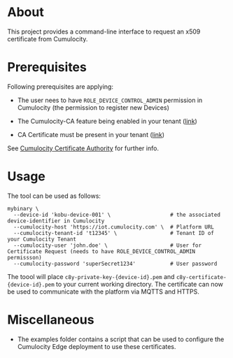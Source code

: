# About

This project provides a command-line interface to request an x509 certificate from Cumulocity. 

# Prerequisites

Following prerequisites are applying:

* The user nees to have `ROLE_DEVICE_CONTROL_ADMIN` permission in Cumulocity (the permission to register new Devices)

* The Cumulocity-CA feature being enabled in your tenant ([link](https://cumulocity.com/docs/device-certificate-authentication/certificate-authority/#prerequisites))

* CA Certificate must be present in your tenant ([link](https://cumulocity.com/docs/device-certificate-authentication/certificate-authority/#creating-a-ca-certificate-via-the-ui))

See [Cumulocity Certificate Authority](https://cumulocity.com/docs/device-certificate-authentication/certificate-authority/) for further info.

# Usage

The tool can be used as follows:

```
mybinary \
  --device-id 'kobu-device-001' \                   # the associated device-identifier in Cumulocity
  --cumulocity-host 'https://iot.cumulocity.com' \  # Platform URL
  --cumulocity-tenant-id 't12345' \                 # Tenant ID of your Cumulocity Tenant
  --cumulocity-user 'john.doe' \                    # User for Certificate Request (needs to have ROLE_DEVICE_CONTROL_ADMIN permissson)
  --cumulocity-password 'superSecret1234'           # User password
```

The toool will place `c8y-private-key-{device-id}.pem` and `c8y-certificate-{device-id}.pem` to your current working directory. The certificate can now be used to communicate with the platform via MQTTS and HTTPS. 

# Miscellaneous

* The examples folder contains a script that can be used to configure the Cumulocity Edge deployment to use these certificates.